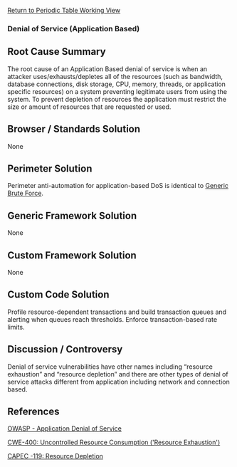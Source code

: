 [Return to Periodic Table Working
View](OWASP_Periodic_Table_of_Vulnerabilities#Periodic_Table_of_Vulnerabilities "wikilink")

### Denial of Service (Application Based)

## Root Cause Summary

The root cause of an Application Based denial of service is when an
attacker uses/exhausts/depletes all of the resources (such as bandwidth,
database connections, disk storage, CPU, memory, threads, or application
specific resources) on a system preventing legitimate users from using
the system. To prevent depletion of resources the application must
restrict the size or amount of resources that are requested or used.

## Browser / Standards Solution

None

## Perimeter Solution

Perimeter anti-automation for application-based DoS is identical to
[Generic Brute
Force](OWASP_Periodic_Table_of_Vulnerabilities_-_Brute_Force_\(Generic\)_/_Insufficient_Anti-automation "wikilink").

## Generic Framework Solution

None

## Custom Framework Solution

None

## Custom Code Solution

Profile resource-dependent transactions and build transaction queues and
alerting when queues reach thresholds. Enforce transaction-based rate
limits.

## Discussion / Controversy

Denial of service vulnerabilities have other names including “resource
exhaustion” and “resource depletion” and there are other types of denial
of service attacks different from application including network and
connection based.

## References

[OWASP - Application Denial of
Service](https://www.owasp.org/index.php/Application_Denial_of_Service)

[CWE-400: Uncontrolled Resource Consumption ('Resource
Exhaustion')](http://cwe.mitre.org/data/definitions/400.html)

[CAPEC -119: Resource
Depletion](http://capec.mitre.org/data/definitions/119.html)